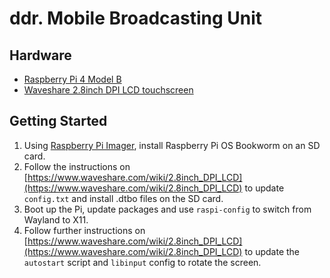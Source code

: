 # ddr. Mobile Broadcasting Unit

## Hardware
- [Raspberry Pi 4 Model B](https://www.raspberrypi.com/products/raspberry-pi-4-model-b/)
- [Waveshare 2.8inch DPI LCD touchscreen](https://www.waveshare.com/wiki/2.8inch_DPI_LCD#Rotation_.28Working_with_Raspberry_Pi.29)

## Getting Started
1. Using [Raspberry Pi Imager](https://www.raspberrypi.com/software/), install Raspberry Pi OS Bookworm on an SD card.
2. Follow the instructions on [https://www.waveshare.com/wiki/2.8inch_DPI_LCD](https://www.waveshare.com/wiki/2.8inch_DPI_LCD) to update `config.txt` and install .dtbo files on the SD card.
3. Boot up the Pi, update packages and use `raspi-config` to switch from Wayland to X11.
4. Follow further instructions on [https://www.waveshare.com/wiki/2.8inch_DPI_LCD](https://www.waveshare.com/wiki/2.8inch_DPI_LCD) to update the `autostart` script and `libinput` config to rotate the screen.
